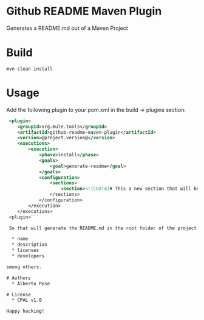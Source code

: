 # Github README Maven Plugin
Generates a README.md out of a Maven Project

# Build

    mvn clean install

# Usage

Add the following plugin to your pom.xml in the build -> plugins section:
```xml
 <plugin>
    <groupId>org.mule.tools</groupId>
    <artifactId>github-readme-maven-plugin</artifactId>
    <version>@project.version@</version>
    <executions>
        <execution>
            <phase>install</phase>
            <goals>
                <goal>generate-readme</goal>
            </goals>
            <configuration>
                <sections>
                    <section><![CDATA[# This a new section that will be added to the README.md]]</section>
                </sections>
            </configuration>
        </execution>
    </executions>
 <plugin>```

 So that will generate the README.md in the root folder of the project with the information that can be extracted from the following tags:

  * name
  * description
  * licenses
  * developers

smong others.

# Authors
  * Alberto Pose

# License
  * CPAL v1.0

Happy hacking!